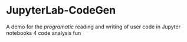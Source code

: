# JupyterLab-CodeGen
A demo for the _programatic_ reading and writing of user code in Jupyter notebooks 4 code analysis fun
